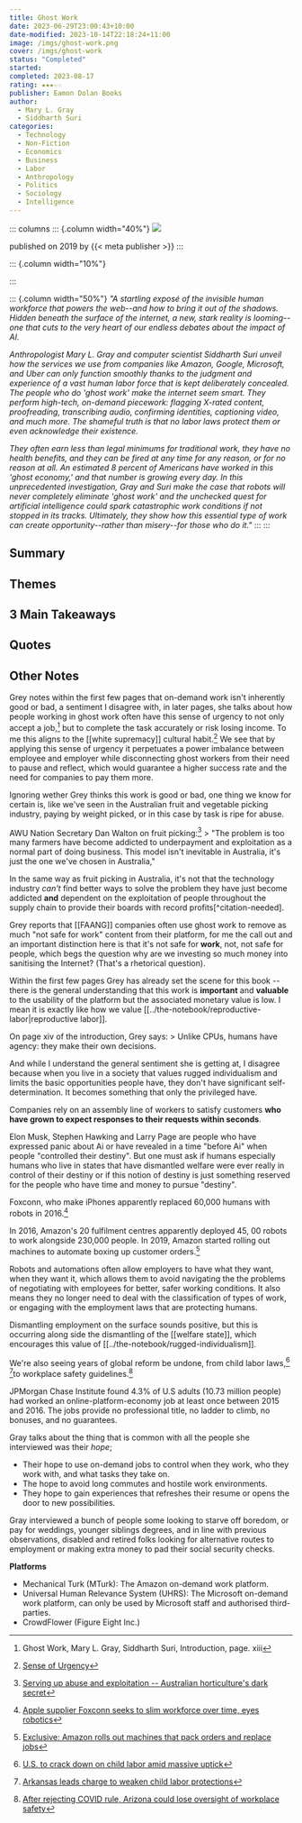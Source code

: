 ```yaml
---
title: Ghost Work
date: 2023-06-29T23:00:43+10:00
date-modified: 2023-10-14T22:18:24+11:00
image: /imgs/ghost-work.png
cover: /imgs/ghost-work
status: "Completed"
started: 
completed: 2023-08-17
rating: ★★★☆☆
publisher: Eamon Dolan Books
author:
  - Mary L. Gray
  - Siddharth Suri
categories:
  - Technology
  - Non-Fiction
  - Economics
  - Business
  - Labor
  - Anthropology
  - Politics
  - Sociology
  - Intelligence
---
```


::: columns
::: {.column width="40%"}
![](%7B%7B%3C%20meta%20cover%20%3E%7D%7D)

published on 2019 by {{< meta publisher >}}
:::

::: {.column width="10%"}
<!-- empty column to create gap -->
:::

::: {.column width="50%"}
*"A startling exposé of the invisible human workforce that powers the web--and how to bring it out of the shadows. Hidden beneath the surface of the internet, a new, stark reality is looming--one that cuts to the very heart of our endless debates about the impact of AI.*

*Anthropologist Mary L. Gray and computer scientist Siddharth Suri unveil how the services we use from companies like Amazon, Google, Microsoft, and Uber can only function smoothly thanks to the judgment and experience of a vast human labor force that is kept deliberately concealed. The people who do 'ghost work' make the internet seem smart. They perform high-tech, on-demand piecework: flagging X-rated content, proofreading, transcribing audio, confirming identities, captioning video, and much more. The shameful truth is that no labor laws protect them or even acknowledge their existence.*

*They often earn less than legal minimums for traditional work, they have no health benefits, and they can be fired at any time for any reason, or for no reason at all. An estimated 8 percent of Americans have worked in this 'ghost economy,' and that number is growing every day. In this unprecedented investigation, Gray and Suri make the case that robots will never completely eliminate 'ghost work' and the unchecked quest for artificial intelligence could spark catastrophic work conditions if not stopped in its tracks. Ultimately, they show how this essential type of work can create opportunity--rather than misery--for those who do it."*
:::
:::

## Summary

## Themes

## 3 Main Takeaways

## Quotes

## Other Notes

Grey notes within the first few pages that on-demand work isn't inherently good or bad, a sentiment I disagree with, in later pages, she talks about how people working in ghost work often have this sense of urgency to not only accept a job,[^1] but to complete the task accurately or risk losing income. To me this aligns to the \[\[white supremacy\]\] cultural habit.[^2] We see that by applying this sense of urgency it perpetuates a power imbalance between employee and employer while disconnecting ghost workers from their need to pause and reflect, which would guarantee a higher success rate and the need for companies to pay them more.

[^1]: Ghost Work, Mary L. Gray, Siddharth Suri, Introduction, page. xiii

[^2]: [Sense of Urgency](https://www.whitesupremacyculture.info/urgency.html)

Ignoring wether Grey thinks this work is good or bad, one thing we know for certain is, like we've seen in the Australian fruit and vegetable picking industry, paying by weight picked, or in this case by task is ripe for abuse.

AWU Nation Secretary Dan Walton on fruit picking:[^3] \> "The problem is too many farmers have become addicted to underpayment and exploitation as a normal part of doing business. This model isn't inevitable in Australia, it's just the one we've chosen in Australia,"

[^3]: [Serving up abuse and exploitation -- Australian horticulture's dark secret](https://www.australianunions.org.au/2021/03/01/serving-up-abuse-and-exploitation-australian-horticultures-dark-secret/)

In the same way as fruit picking in Australia, it's not that the technology industry *can't* find better ways to solve the problem they have just become addicted **and** dependent on the exploitation of people throughout the supply chain to provide their boards with record profits\[\^citation-needed\].

Grey reports that \[\[FAANG\]\] companies often use ghost work to remove as much "not safe for work" content from their platform, for me the call out and an important distinction here is that it's not safe for **work**, not, not safe for people, which begs the question why are we investing so much money into sanitising the Internet? (That's a rhetorical question).

Within the first few pages Grey has already set the scene for this book -- there is the general understanding that this work is **important** and **valuable** to the usability of the platform but the associated monetary value is low. I mean it is exactly like how we value \[\[../the-notebook/reproductive-labor\|reproductive labor\]\].

On page xiv of the introduction, Grey says: \> Unlike CPUs, humans have agency: they make their own decisions.

And while I understand the general sentiment she is getting at, I disagree because when you live in a society that values rugged individualism and limits the basic opportunities people have, they don't have significant self-determination. It becomes something that only the privileged have.

Companies rely on an assembly line of workers to satisfy customers **who have grown to expect responses to their requests within seconds**.

Elon Musk, Stephen Hawking and Larry Page are people who have expressed panic about Ai or have revealed in a time "before Ai" when people "controlled their destiny". But one must ask if humans especially humans who live in states that have dismantled welfare were ever really in control of their destiny or if this notion of destiny is just something reserved for the people who have time and money to pursue "destiny".

Foxconn, who make iPhones apparently replaced 60,000 humans with robots in 2016.[^4]

[^4]: [Apple supplier Foxconn seeks to slim workforce over time, eyes robotics](https://www.reuters.com/article/us-hon-hai-labor-idINKBN0L00Z520150128)

In 2016, Amazon's 20 fulfilment centres apparently deployed 45, 00 robots to work alongside 230,000 people. In 2019, Amazon started rolling out machines to automate boxing up customer orders.[^5]

[^5]: [Exclusive: Amazon rolls out machines that pack orders and replace jobs](https://www.reuters.com/article/us-amazon-com-automation-exclusive-idUSKCN1SJ0X1)

Robots and automations often allow employers to have what they want, when they want it, which allows them to avoid navigating the the problems of negotiating with employees for better, safer working conditions. It also means they no longer need to deal with the classification of types of work, or engaging with the employment laws that are protecting humans.

Dismantling employment on the surface sounds positive, but this is occurring along side the dismantling of the \[\[welfare state\]\], which encourages this value of \[\[../the-notebook/rugged-individualism\]\].

We're also seeing years of global reform be undone, from child labor laws,[^6] [^7]to workplace safety guidelines.[^8]

[^6]: [U.S. to crack down on child labor amid massive uptick](https://www.reuters.com/business/us-crack-down-child-labor-amid-massive-uptick-2023-02-27/)

[^7]: [Arkansas leads charge to weaken child labor protections](https://www.theguardian.com/us-news/2023/mar/08/arkansas-bill-child-labor-protections)

[^8]: [After rejecting COVID rule, Arizona could lose oversight of workplace safety](https://www.reuters.com/legal/government/after-rejecting-covid-rule-arizona-could-lose-oversight-workplace-safety-2022-04-20/)

JPMorgan Chase Institute found 4.3% of U.S adults (10.73 million people) had worked an online-platform-economy job at least once between 2015 and 2016. The jobs provide no professional title, no ladder to climb, no bonuses, and no guarantees.

Gray talks about the thing that is common with all the people she interviewed was their *hope*;

-   Their hope to use on-demand jobs to control when they work, who they work with, and what tasks they take on.
-   The hope to avoid long commutes and hostile work environments.
-   They hope to gain experiences that refreshes their resume or opens the door to new possibilities.

Gray interviewed a bunch of people some looking to starve off boredom, or pay for weddings, younger siblings degrees, and in line with previous observations, disabled and retired folks looking for alternative routes to employment or making extra money to pad their social security checks.

**Platforms**

-   Mechanical Turk (MTurk): The Amazon on-demand work platform.
-   Universal Human Relevance System (UHRS): The Microsoft on-demand work platform, can only be used by Microsoft staff and authorised third-parties.
-   CrowdFlower (Figure Eight Inc.)
